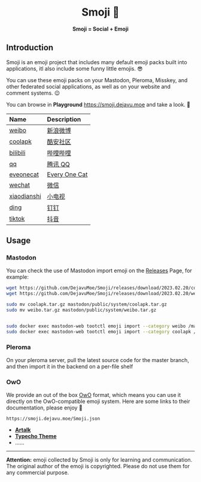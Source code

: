 <div align=center>
<h1>
Smoji 🫣
</div>

<div align=center>
<strong>Smoji = Social + Emoji</strong>
</div>

## Introduction

Smoji is an emoji project that includes many default emoji packs built into applications, itl also include some funny little emojis. 😎

You can use these emoji packs on your Mastodon,  Pleroma,  Misskey, and other federated social applications, as well as on your website and comment systems. 😉

You can browse in **Playground** https://smoji.dejavu.moe and take a look. 👀

| Name                        | Description                           |
| :-------------------------- | :------------------------------------ |
| [weibo](/weibo)             | [新浪微博](https://weibo.com/)        |
| [coolapk](/coolapk)         | [酷安社区](https://www.coolapk.com)   |
| [bilibili](/bilibili)       | [哔哩哔哩](https://www.bilibili.com/) |
| [qq](/qq)                   | [腾讯 QQ](https://im.qq.com/)         |
| [eveonecat](/eveonecat)     | [Every One Cat](http://motions.cat/)  |
| [wechat](/wechat)           | [微信](https://weixin.qq.com/)        |
| [xiaodianshi](/xiaodianshi) | [小电视](https://www.bilibili.com/)   |
| [ding](/ding)               | [钉钉](https://www.dingtalk.com/)     |
| [tiktok](/tiktok)           | [抖音](https://www.douyin.com/)       |

## Usage

### Mastodon

You can check the use of Mastodon import emoji on the [Releases](https://github.com/DejavuMoe/Smoji/releases) Page, for example:

```bash
wget https://github.com/DejavuMoe/Smoji/releases/download/2023.02.20/coolapk.tar.gz
wget https://github.com/DejavuMoe/Smoji/releases/download/2023.02.20/weibo.tar.gz

sudo mv coolapk.tar.gz mastodon/public/system/coolapk.tar.gz
sudo mv weibo.tar.gz mastodon/public/system/weibo.tar.gz


sudo docker exec mastodon-web tootctl emoji import --category weibo /mastodon/public/system/weibo.tar.gz
sudo docker exec mastodon-web tootctl emoji import --category coolapk /mastodon/public/system/coolapk.tar.gz
```

### Pleroma

On your pleroma server, pull the latest source code for the master branch, and then import it in the backend on a per-file shelf

### OwO

We provide an out of the box [OwO](https://github.com/DIYgod/OwO) format, which means you can use it directly on the OwO-compatible emoji system. Here are some links to their documentation, please enjoy 🤤

```
https://smoji.dejavu.moe/Smoji.json
```

- **[Artalk](https://artalk.js.org/guide/frontend/emoticons.html#owo-格式)**
- **[Typecho Theme](https://www.google.com.hk/search?q=Typecho+OwO%E8%A1%A8%E6%83%85&pws=0&gl=us)**
- ……

---

**Attention:** emoji collected by Smoji is only for learning and communication. The original author of the emoji is copyrighted. Please do not use them for any commercial purpose.

